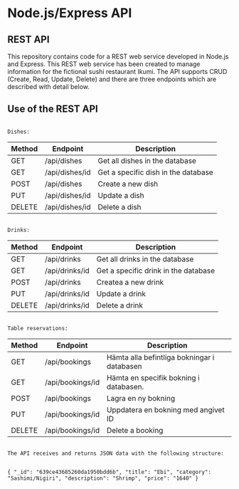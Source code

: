 # Node.js/Express API 

## REST API
This repository contains code for a REST web service developed in Node.js and Express. This REST web service has been created to manage information for the fictional sushi restaurant Ikumi. The API supports CRUD (Create, Read, Update, Delete) and there are three endpoints which are described with detail below.

## Use of the REST API

```

Dishes:
```
| Method         | Endpoint             | 	        Description		       |
| ------------- |----------------------| --------------------------------------------- |
| GET           | /api/dishes     | Get all dishes in the database   |
| GET           | /api/dishes/id | Get a specific dish in the database	       |
| POST 		| /api/dishes    | Create a new dish	               |
| PUT 		| /api/dishes/id| Update a dish            |
| DELETE 	| /api/dishes/id| Delete a dish              |
```

Drinks:
```
| Method         | Endpoint               | 		Description		       |
| ------------- |------------------------| --------------------------------------------|
| GET           | /api/drinks      | Get all drinks in the database |
| GET           | /api/drinks/id  | Get a specific drink in the database      |
| POST 		| /api/drinks      | Createa a new drink		               |
| PUT 		| /api/drinks/id   | Update a drink                     |
| DELETE 	| /api/drinks/id   | Delete a drink             |
```

Table reservations:
```
| Method         | Endpoint               | 	       Description		       |
| ------------- |------------------------| --------------------------------------------|
| GET           | /api/bookings        | Hämta alla befintliga bokningar i databasen |
| GET           | /api/bookings/id    | Hämta en specifik bokning i databasen.      |
| POST 		| /api/bookings        | Lagra en ny bokning			       |
| PUT 		| /api/bookings/id    | Uppdatera en bokning med angivet ID	       |
| DELETE 	| /api/bookings/id     | Delete a booking  	       |
```

The API receives and returns JSON data with the following structure: 


{ "_id": "639ce43685260da1950bdd6b", "title": "Ebi", "category": "Sashimi/Nigiri", "description": "Shrimp", "price": "1640" }
